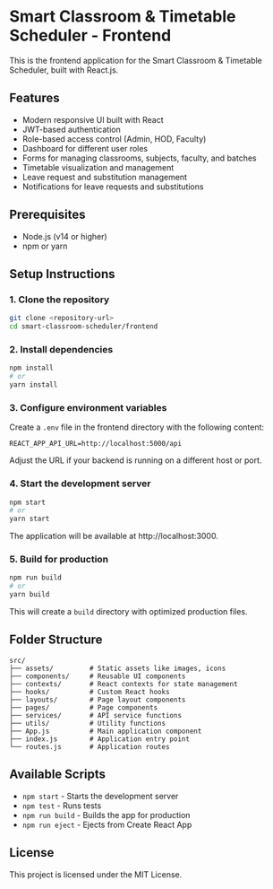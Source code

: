 # Smart Classroom & Timetable Scheduler - Frontend

This is the frontend application for the Smart Classroom & Timetable Scheduler, built with React.js.

## Features

- Modern responsive UI built with React
- JWT-based authentication
- Role-based access control (Admin, HOD, Faculty)
- Dashboard for different user roles
- Forms for managing classrooms, subjects, faculty, and batches
- Timetable visualization and management
- Leave request and substitution management
- Notifications for leave requests and substitutions

## Prerequisites

- Node.js (v14 or higher)
- npm or yarn

## Setup Instructions

### 1. Clone the repository

```bash
git clone <repository-url>
cd smart-classroom-scheduler/frontend
```

### 2. Install dependencies

```bash
npm install
# or
yarn install
```

### 3. Configure environment variables

Create a `.env` file in the frontend directory with the following content:

```
REACT_APP_API_URL=http://localhost:5000/api
```

Adjust the URL if your backend is running on a different host or port.

### 4. Start the development server

```bash
npm start
# or
yarn start
```

The application will be available at http://localhost:3000.

### 5. Build for production

```bash
npm run build
# or
yarn build
```

This will create a `build` directory with optimized production files.

## Folder Structure

```
src/
├── assets/         # Static assets like images, icons
├── components/     # Reusable UI components
├── contexts/       # React contexts for state management
├── hooks/          # Custom React hooks
├── layouts/        # Page layout components
├── pages/          # Page components
├── services/       # API service functions
├── utils/          # Utility functions
├── App.js          # Main application component
├── index.js        # Application entry point
└── routes.js       # Application routes
```

## Available Scripts

- `npm start` - Starts the development server
- `npm test` - Runs tests
- `npm run build` - Builds the app for production
- `npm run eject` - Ejects from Create React App

## License

This project is licensed under the MIT License.